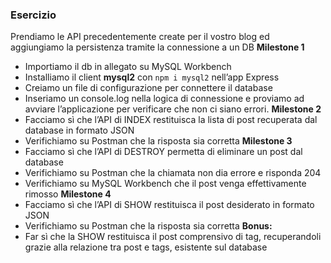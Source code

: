  ### Esercizio
 Prendiamo le API precedentemente create per il vostro blog ed aggiungiamo la persistenza tramite la connessione a un DB
 **Milestone 1**
 - Importiamo il db in allegato su MySQL Workbench
 - Installiamo il client **mysql2** con `npm i mysql2` nell’app Express
 - Creiamo un file di configurazione per connettere il database
 - Inseriamo un console.log nella logica di connessione e proviamo ad avviare l’applicazione per verificare che non ci siano errori.
 **Milestone 2**
 - Facciamo sì che l’API di INDEX restituisca la lista di post recuperata dal database in formato JSON
 - Verifichiamo su Postman che la risposta sia corretta
 **Milestone 3**
 - Facciamo sì che l’API di DESTROY permetta di eliminare un post dal database
 - Verifichiamo su Postman che la chiamata non dia errore e risponda 204
 - Verifichiamo su MySQL Workbench che il post venga effettivamente rimosso
 **Milestone 4**
 - Facciamo sì che l’API di SHOW restituisca il post desiderato in formato JSON
 - Verifichiamo su Postman che la risposta sia corretta
 **Bonus:**
 - Far sì che la SHOW restituisca il post comprensivo di tag, recuperandoli grazie alla relazione tra post e tags, esistente sul database
